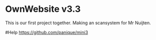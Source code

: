 # OwnWebsite v3.3
This is our first project together. 
Making an scansystem for Mr Nuijten.

#Help
https://github.com/panique/mini3